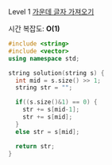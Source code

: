 Level 1 [가운데 글자 가져오기](https://programmers.co.kr/learn/courses/30/lessons/12903)

시간 복잡도: **O(1)**

```cpp
#include <string>
#include <vector>
using namespace std;

string solution(string s) {
  int mid = s.size() >> 1;
  string str = "";

  if((s.size()&1) == 0) {
    str += s[mid-1];
    str += s[mid];
  }
  else str = s[mid];

  return str;
}
```